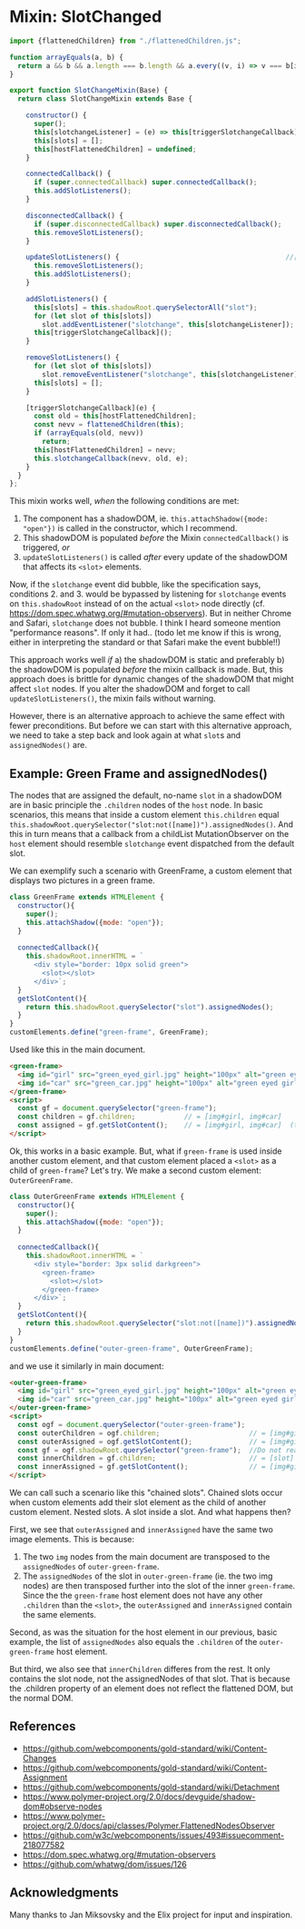 # Mixin: SlotChanged

```javascript
import {flattenedChildren} from "./flattenedChildren.js";

function arrayEquals(a, b) {
  return a && b && a.length === b.length && a.every((v, i) => v === b[i]);
}

export function SlotChangeMixin(Base) {
  return class SlotChangeMixin extends Base {

    constructor() {
      super();
      this[slotchangeListener] = (e) => this[triggerSlotchangeCallback](e);
      this[slots] = [];
      this[hostFlattenedChildren] = undefined;
    }

    connectedCallback() {
      if (super.connectedCallback) super.connectedCallback();
      this.addSlotListeners();
    }

    disconnectedCallback() {
      if (super.disconnectedCallback) super.disconnectedCallback();
      this.removeSlotListeners();
    }

    updateSlotListeners() {                                         //[2]
      this.removeSlotListeners();
      this.addSlotListeners();
    }

    addSlotListeners() {
      this[slots] = this.shadowRoot.querySelectorAll("slot");
      for (let slot of this[slots])
        slot.addEventListener("slotchange", this[slotchangeListener]);
      this[triggerSlotchangeCallback]();
    }

    removeSlotListeners() {
      for (let slot of this[slots])
        slot.removeEventListener("slotchange", this[slotchangeListener]);
      this[slots] = [];
    }

    [triggerSlotchangeCallback](e) {
      const old = this[hostFlattenedChildren];
      const nevv = flattenedChildren(this);
      if (arrayEquals(old, nevv))
        return;
      this[hostFlattenedChildren] = nevv;
      this.slotchangeCallback(nevv, old, e);
    }
  }
};
```
This mixin works well, *when* the following conditions are met:
1. The component has a shadowDOM, ie. `this.attachShadow({mode: "open"})` is called in the constructor,
which I recommend.
2. This shadowDOM is populated *before* the Mixin `connectedCallback()` is triggered, *or*
3. `updateSlotListeners()` is called *after* every update of the shadowDOM that 
affects its `<slot>` elements.

Now, if the `slotchange` event did bubble, like the specification says, 
conditions 2. and 3. would be bypassed by listening for `slotchange` events on `this.shadowRoot` 
instead of on the actual `<slot>` node directly (cf. https://dom.spec.whatwg.org/#mutation-observers).
But in neither Chrome and Safari, `slotchange` does not bubble. 
I think I heard someone mention "performance reasons". If only it had..
(todo let me know if this is wrong, either in interpreting the standard or that Safari make the event bubble!!)

This approach works well *if* a) the shadowDOM is static and preferably 
b) the shadowDOM is populated *before* the mixin callback is made.
But, this approach does is brittle for dynamic changes of the shadowDOM 
that might affect `slot` nodes. 
If you alter the shadowDOM and forget to call `updateSlotListeners()`, the mixin fails without warning.

However, there is an alternative approach to achieve the same effect with fewer preconditions.
But before we can start with this alternative approach, 
we need to take a step back and look again at what `slot`s and `assignedNodes()` are.

## Example: Green Frame and assignedNodes()

The nodes that are assigned the default, no-name `slot` in a shadowDOM
are in basic principle the `.children` nodes of the `host` node.
In basic scenarios, this means that inside a custom element
`this.children` equal `this.shadowRoot.querySelector("slot:not([name])").assignedNodes()`.
And this in turn means that a callback from a childList MutationObserver on the `host` element
should resemble `slotchange` event dispatched from the default slot.

We can exemplify such a scenario with GreenFrame, a custom element that 
displays two pictures in a green frame.

```javascript
class GreenFrame extends HTMLElement {
  constructor(){
    super();
    this.attachShadow({mode: "open"});
  }
  
  connectedCallback(){
    this.shadowRoot.innerHTML = `
      <div style="border: 10px solid green">
        <slot></slot>                                                      
      </div>`;
  }
  getSlotContent(){
    return this.shadowRoot.querySelector("slot").assignedNodes();
  }
}
customElements.define("green-frame", GreenFrame);
```

Used like this in the main document.

```html
<green-frame>                                               
  <img id="girl" src="green_eyed_girl.jpg" height="100px" alt="green eyed girl" />   <!-- X1 -->
  <img id="car" src="green_car.jpg" height="100px" alt="green eyed girl" />         <!-- X2 -->
</green-frame>
<script>
  const gf = document.querySelector("green-frame");
  const children = gf.children;            // = [img#girl, img#car]
  const assigned = gf.getSlotContent();    // = [img#girl, img#car]  (the two arrays that reference the nodes are different though).
</script>
```
 
Ok, this works in a basic example. But, what if `green-frame` is used inside another custom element,
and that custom element placed a `<slot>` as a child of `green-frame`?
Let's try. We make a second custom element: `OuterGreenFrame`.

```javascript
class OuterGreenFrame extends HTMLElement {
  constructor(){
    super();                                                      
    this.attachShadow({mode: "open"});
  }
  
  connectedCallback(){
    this.shadowRoot.innerHTML = `
      <div style="border: 3px solid darkgreen">
        <green-frame>                                               
          <slot></slot>
        </green-frame>
      </div>`;
  }
  getSlotContent(){
    return this.shadowRoot.querySelector("slot:not([name])").assignedNodes();
  }
}
customElements.define("outer-green-frame", OuterGreenFrame);
```

and we use it similarly in main document:

```html
<outer-green-frame>                                               
  <img id="girl" src="green_eyed_girl.jpg" height="100px" alt="green eyed girl" />   <!-- X1 -->
  <img id="car" src="green_car.jpg" height="100px" alt="green eyed girl" />         <!-- X2 -->
</outer-green-frame>
<script>
  const ogf = document.querySelector("outer-green-frame");
  const outerChildren = ogf.children;                      // = [img#girl, img#car]
  const outerAssigned = ogf.getSlotContent();              // = [img#girl, img#car]
  const gf = ogf.shadowRoot.querySelector("green-frame");  //Do not reach directly for the shadowRoot on other elements in your code. This is only done for example purposes.
  const innerChildren = gf.children;                       // = [slot]               !!the chained slot!!
  const innerAssigned = gf.getSlotContent();               // = [img#girl, img#car] 
</script>
```
We can call such a scenario like this "chained slots".
Chained slots occur when custom elements add their slot element as the child of another custom element.
Nested slots. A slot inside a slot. And what happens then?

First, we see that `outerAssigned` and `innerAssigned` have the same two image elements.
This is because:
1. The two `img` nodes from the main document are transposed 
to the `assignedNodes` of `outer-green-frame`.
2. The `assignedNodes` of the slot in `outer-green-frame` (ie. the two img nodes) are
then transposed further into the slot of the inner `green-frame`.
Since the the `green-frame` host element does not have any other `.children` than the `<slot>`,
the `outerAssigned` and `innerAssigned` contain the same elements.

Second, as was the situation for the host element in our previous, basic example, 
the list of `assignedNodes` also equals the `.children` of the `outer-green-frame` host element.

But third, we also see that `innerChildren` differes from the rest.
It only contains the slot node, not the assignedNodes of that slot.
That is because the .children property of an element does not reflect the flattened DOM, 
but the normal DOM.

## References
* https://github.com/webcomponents/gold-standard/wiki/Content-Changes
* https://github.com/webcomponents/gold-standard/wiki/Content-Assignment
* https://github.com/webcomponents/gold-standard/wiki/Detachment                                  
* https://www.polymer-project.org/2.0/docs/devguide/shadow-dom#observe-nodes
* https://www.polymer-project.org/2.0/docs/api/classes/Polymer.FlattenedNodesObserver
* https://github.com/w3c/webcomponents/issues/493#issuecomment-218077582
* https://dom.spec.whatwg.org/#mutation-observers
* https://github.com/whatwg/dom/issues/126
 
## Acknowledgments
Many thanks to Jan Miksovsky and the Elix project for input and inspiration.
